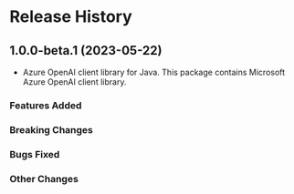 # Release History

## 1.0.0-beta.1 (2023-05-22)

- Azure OpenAI client library for Java. This package contains Microsoft Azure OpenAI client library.

### Features Added

### Breaking Changes

### Bugs Fixed

### Other Changes
